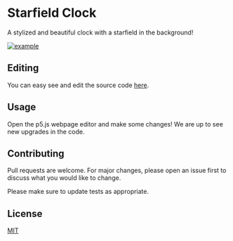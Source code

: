 # Starfield Clock

A stylized and beautiful clock with a starfield in the background!

[![example](https://raw.githubusercontent.com/CatalaHD/Clocks/master/examples/exampleStarfield.png)](https://catalahd.github.io/Clocks/Starfield)

## Editing

You can easy see and edit the source code [here](https://editor.p5js.org/thecatalahd/sketches/n75-txP0w).

## Usage

Open the p5.js webpage editor and make some changes! We are up to see new upgrades in the code.

## Contributing

Pull requests are welcome. For major changes, please open an issue first to discuss what you would like to change.

Please make sure to update tests as appropriate.

## License

[MIT](https://github.com/CatalaHD/Clocks/blob/master/LICENSE)

